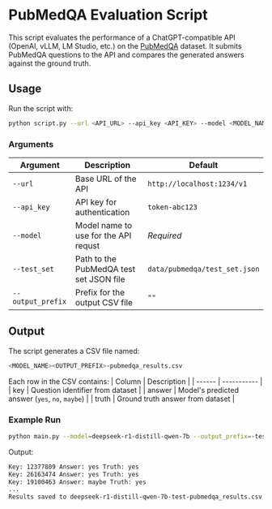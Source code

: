 # PubMedQA Evaluation Script
This script evaluates the performance of a ChatGPT-compatible API (OpenAI, vLLM, LM Studio, etc.) on the [PubMedQA](https://pubmedqa.github.io/) dataset. It submits PubMedQA questions to the API and compares the generated answers against the ground truth.

## Usage
Run the script with:
``` sh
python script.py --url <API_URL> --api_key <API_KEY> --model <MODEL_NAME> --test_set <TEST_SET_PATH> --output_prefix <OUTPUT_PREFIX>
```

### Arguments
| Argument | Description | Default |
| -------- | ----------- | ------- |
| `--url`  | Base URL of the API | `http://localhost:1234/v1` |
| `--api_key` | API key for authentication | `token-abc123` |
| `--model` | Model name to use for the API requst | *Required* | 
| `--test_set` | Path to the PubMedQA test set JSON file | `data/pubmedqa/test_set.json` |
| `--output_prefix` | Prefix for the output CSV file | `""` | 

## Output
The script generates a CSV file named:

``` sh
<MODEL_NAME><OUTPUT_PREFIX>-pubmedqa_results.csv
```

Each row in the CSV contains:
| Column | Description |
| ------ | ----------- | 
| key | Question identifier from dataset |
| answer | Model's predicted answer (`yes`, `no`, `maybe`) |
| truth | Ground truth answer from dataset |

### Example Run
```sh
python main.py --model=deepseek-r1-distill-qwen-7b --output_prefix=-test
```
Output:
```sh
Key: 12377809 Answer: yes Truth: yes
Key: 26163474 Answer: yes Truth: yes
Key: 19100463 Answer: maybe Truth: yes
...
Results saved to deepseek-r1-distill-qwen-7b-test-pubmedqa_results.csv
```